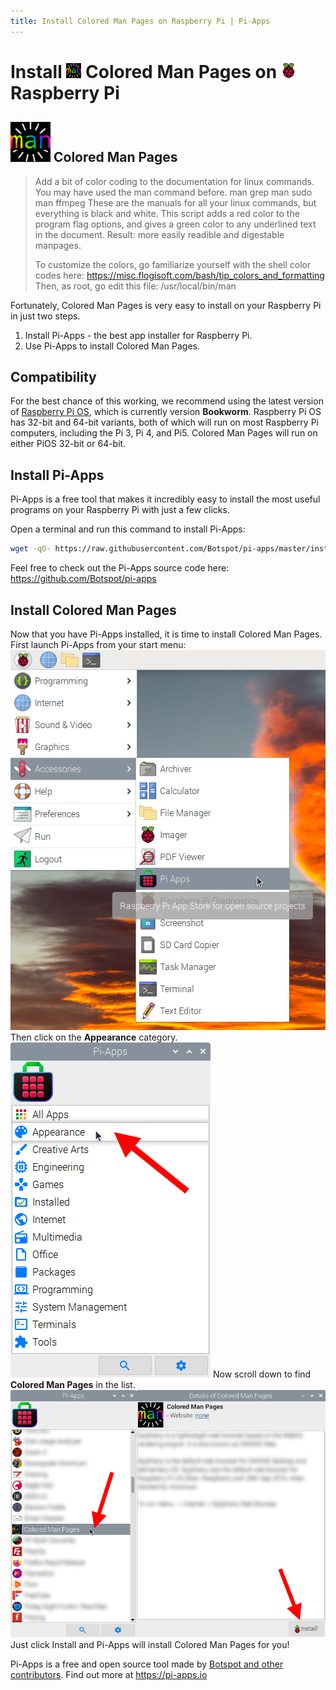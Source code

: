 ```yaml
---
title: Install Colored Man Pages on Raspberry Pi | Pi-Apps
---
```

<div class="simple-install-content content">

# Install <img src="/img/app-icons/Colored Man Pages/icon-64.png" height=24> Colored Man Pages on <img src=/img/other-icons/raspberrypi-icon.svg height=24> Raspberry Pi

## <img src="/img/app-icons/Colored Man Pages/icon-64.png"> Colored Man Pages
> Add a bit of color coding to the documentation for linux commands.
> You may have used the man command before.
> man grep
> man sudo
> man ffmpeg
> These are the manuals for all your linux commands, but everything is black and white. This script adds a red color to the program flag options, and gives a green color to any underlined text in the document. Result: more easily readible and digestable manpages.
> 
> To customize the colors, go familiarize yourself with the shell color codes here: https://misc.flogisoft.com/bash/tip_colors_and_formatting
> Then, as root, go edit this file: /usr/local/bin/man

Fortunately, Colored Man Pages is very easy to install on your Raspberry Pi in just two steps.
1. Install Pi-Apps - the best app installer for Raspberry Pi.
2. Use Pi-Apps to install Colored Man Pages.
</div>
<div class="simple-install-content content">

## Compatibility
For the best chance of this working, we recommend using the latest version of [Raspberry Pi OS](https://www.raspberrypi.com/software/), which is currently version **Bookworm**.
Raspberry Pi OS has 32-bit and 64-bit variants, both of which will run on most Raspberry Pi computers, including the Pi 3, Pi 4, and Pi5.
Colored Man Pages will run on either PiOS 32-bit or 64-bit.
</div>
<div class="simple-install-content content">

## Install Pi-Apps

Pi-Apps is a free tool that makes it incredibly easy to install the most useful programs on your Raspberry Pi with just a few clicks.

Open a terminal and run this command to install Pi-Apps:
```bash
wget -qO- https://raw.githubusercontent.com/Botspot/pi-apps/master/install | bash
```
Feel free to check out the Pi-Apps source code here: https://github.com/Botspot/pi-apps
</div>
<div class="simple-install-content content">

## Install Colored Man Pages

Now that you have Pi-Apps installed, it is time to install Colored Man Pages.
First launch Pi-Apps from your start menu:
<img src="/img/start-menu.png">
Then click on the <b>Appearance</b> category.
<img src="/img/category-selections/Appearance.png">
Now scroll down to find <b>Colored Man Pages</b> in the list.
<img src="/img/app-icons/Colored Man Pages/app-selection.png">
Just click Install and Pi-Apps will install Colored Man Pages for you!
</div>
<div class="simple-install-content content">

Pi-Apps is a free and open source tool made by [Botspot and other contributors](/about/#contributors). Find out more at https://pi-apps.io
</div>
